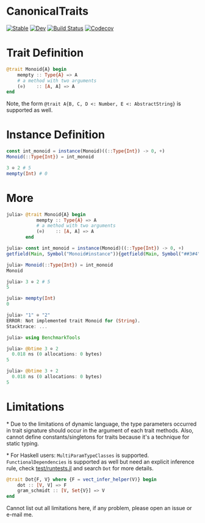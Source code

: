# CanonicalTraits

[![Stable](https://img.shields.io/badge/docs-stable-blue.svg)](https://thautwarm.github.io/CanonicalTraits.jl/stable)
[![Dev](https://img.shields.io/badge/docs-dev-blue.svg)](https://thautwarm.github.io/CanonicalTraits.jl/dev)
[![Build Status](https://travis-ci.com/thautwarm/CanonicalTraits.jl.svg?branch=master)](https://travis-ci.com/thautwarm/CanonicalTraits.jl)
[![Codecov](https://codecov.io/gh/thautwarm/CanonicalTraits.jl/branch/master/graph/badge.svg)](https://codecov.io/gh/thautwarm/CanonicalTraits.jl)


# Trait Definition

```julia
@trait Monoid{A} begin
    mempty :: Type{A} => A
    # a method with two arguments
    (⊕)    :: [A, A] => A
end
```

Note, the form `@trait A{B, C, D <: Number, E <: AbstractString}` is supported as well.

# Instance Definition

```julia
const int_monoid = instance(Monoid)((::Type{Int}) -> 0, +)
Monoid(::Type{Int}) = int_monoid

3 ⊕ 2 # 5
mempty(Int) # 0
```

# More

```julia
julia> @trait Monoid{A} begin
           mempty :: Type{A} => A
           # a method with two arguments
           (⊕)    :: [A, A] => A
       end

julia> const int_monoid = instance(Monoid)((::Type{Int}) -> 0, +)
getfield(Main, Symbol("Monoid#instance")){getfield(Main, Symbol("##3#4")),typeof(+)}(getfield(Main, Symbol("##3#4"))(), +)

julia> Monoid(::Type{Int}) = int_monoid
Monoid

julia> 3 ⊕ 2 # 5
5

julia> mempty(Int)
0

julia> "1" ⊕ "2"
ERROR: Not implemented trait Monoid for (String).
Stacktrace: ...

julia> using BenchmarkTools

julia> @btime 3 ⊕ 2
  0.018 ns (0 allocations: 0 bytes)
5

julia> @btime 3 + 2
  0.018 ns (0 allocations: 0 bytes)
5
```

# Limitations

\* Due to the limitations of dynamic language, the type parameters occurred in trait signature should occur in the argument of each trait methods. Also, cannot define
constants/singletons for traits because it's a technique
for static typing.


\* For Haskell users: `MultiParamTypeClasses` is supported. `FunctionalDependencies` is supported as well but need an explicit inference rule, check [test/runtests.jl](https://github.com/thautwarm/CanonicalTraits.jl/blob/master/test/runtests.jl) and search `Dot` for more details.

```julia
@trait Dot{F, V} where {F = vect_infer_helper(V)} begin
    dot :: [V, V] => F
    gram_schmidt :: [V, Set{V}] => V
end
```



Cannot list out all limitations here, if any problem, please open an issue or e-mail me.
